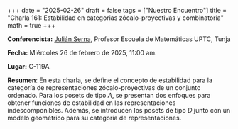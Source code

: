 +++
date  = "2025-02-26"
draft = false
tags  = ["Nuestro Encuentro"]
title = "Charla 161: Estabilidad en categorias zócalo-proyectivas y combinatoria"
math  = true
+++

**Conferencista:** [Julián Serna](https://matematicas.netlify.app/authors/serna-r/), Profesor Escuela de Matemáticas UPTC, Tunja

**Fecha:** Miércoles 26 de febrero de 2025, 11:00 am.

**Lugar:** C-119A

**Resumen**: En esta charla, se define el concepto de estabilidad para la categoría de representaciones zócalo-proyectivas de un conjunto ordenado. Para los posets de tipo $A$, se presentan dos enfoques para obtener funciones de estabilidad en las representaciones indescomponibles. Además, se introducen los posets de tipo $D$ junto con un modelo geométrico para su categoría de representaciones.
